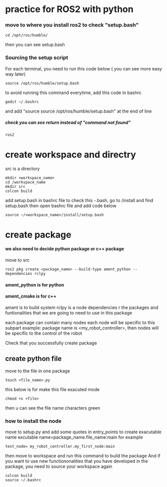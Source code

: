 # practice for ROS2 with python
### move to where you install ros2 to check "setup.bash"
```
cd /opt/ros/humble/
```
 then you can see setup.bash

### Sourcing the setup script
 For each terminal, you need to run this code below ( you can see more easy way later)
```
source /opt/ros/humble/setup.bash
```
to avoid running this command everytime, add this code in bashrc
```
gedit ~/.bashrc
``` 
and add "source source /opt/ros/humble/setup.bash" at the end of line

##### check you can see return instead of "command not found"
```
ros2
```

# create workspace and directry

src is a directory
```
mkdir <workspace_name>
cd /workspace_name
mkdir src
colcon build
```

add setup.bash in bashrc file 
to check this  -.bash, go to /install and find setup.bash
then open bashrc file and add code below

```
source ~/<workspace_name>/install/setup.bash
```

# create package
 
#### we also need to decide python package or c++ package
 move to src
```
ros2 pkg create <package_name> --build-type ament_python --dependencies rclpy
```
#### ament_python is for python
#### ament_cmake is for c++

ament is to build system
rclpy is a node <this is a pythin libraray for ros2>
dependencies r the packages and funtionalities that we are going to need to use in this package

each package can contain many nodes
each node will be specific to this subpart
example: package name is <my_robot_controller>, then nodes will be specific to the control of the robot

Check that you successfully create package 

## create python file
move to the file in one package

 ```
touch <file_name>.py
```
this below is for make this file exacuted mode
```
chmod +x <file>
```
 then u can see the file name characters green 

### how to install the node
move to setup.py
and add some quotes in entry_points to create exacutable name
excutable name=package_name.file_name<without python extention>:main<the function we want to run>
 for example
 ```
 test_node= my_robot_controller.my_first_node:main
```
then move to workspace and run this command to build the package
And if you want to use new functiononalities that you have developed in the package, you need to source your workspace again
```
colcon build
source ~/.bashrc
```

 
